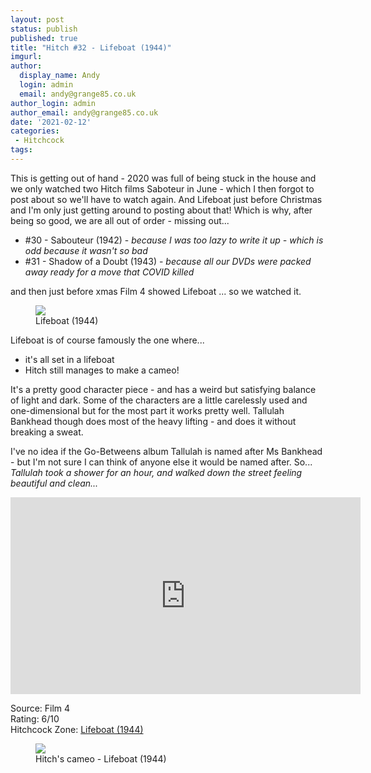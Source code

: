 ```yaml
---
layout: post
status: publish
published: true
title: "Hitch #32 - Lifeboat (1944)"
imgurl: 
author:
  display_name: Andy
  login: admin
  email: andy@grange85.co.uk
author_login: admin
author_email: andy@grange85.co.uk
date: '2021-02-12'
categories:
 - Hitchcock
tags:
---
```

This is getting out of hand - 2020 was full of being stuck in the house and we only watched two Hitch films Saboteur in June - which I then forgot to post about so we'll have to watch again. And Lifeboat just before Christmas and I'm only just getting around to posting about that! Which is why, after being so good, we are all out of order - missing out...

- #30 - Sabouteur (1942) - _because I was too lazy to write it up - which is odd because it wasn't so bad_
- #31 - Shadow of a Doubt (1943) - _because all our DVDs were packed away ready for a move that COVID killed_

and then just before xmas Film 4 showed Lifeboat ... so we watched it.

<figure class="aligncenter"><img src="{{site.baseurl}}/images/hitch/lifeboat-tallulah.jpg" class="img-responsive" /><figcaption>Lifeboat (1944)</figcaption></figure>

Lifeboat is of course famously the one where...

 - it's all set in a lifeboat
 - Hitch still manages to make a cameo!

It's a pretty good character piece - and has a weird but satisfying balance of light and dark. Some of the characters are a little carelessly used and one-dimensional but for the most part it works pretty well. Tallulah Bankhead though does most of the heavy lifting - and does it without breaking a sweat.

I've no idea if the Go-Betweens album Tallulah is named after Ms Bankhead - but I'm not sure I can think of anyone else it would be named after. So... _Tallulah took a shower for an hour, and walked down the street feeling beautiful and clean..._

<iframe width="560" height="315" src="https://www.youtube.com/embed/6-h5hiTpJXE" frameborder="0" allow="accelerometer; autoplay; clipboard-write; encrypted-media; gyroscope; picture-in-picture" allowfullscreen></iframe>

Source: Film 4  
Rating: 6/10  
Hitchcock Zone: [Lifeboat (1944)](https://the.hitchcock.zone/wiki/Lifeboat_(1944))

<figure class="aligncenter"><img src="https://thejar.hitchcock.zone/1000/Lifeboat%20(1944)/0289.jpg" class="img-responsive" /><figcaption>Hitch's cameo - Lifeboat (1944)</figcaption></figure>

